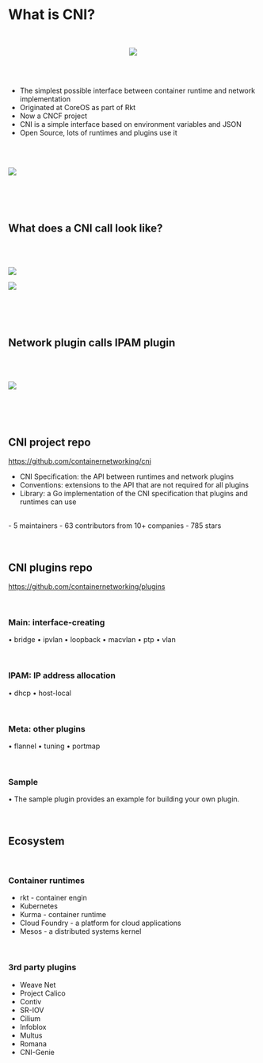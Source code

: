 # What is CNI?
<br>


<p align="center">
    <img src="https://www.cni.dev/img/logos/cni-horizontal-color.png" 
    style= "max-width:50%;
    max-height:60%
    display: block";
     />
</p>
<br>
<br>

- The simplest possible interface between container runtime and network implementation 
- Originated at CoreOS as part of Rkt
- Now a CNCF project
- CNI is a simple interface based on environment variables
and JSON
- Open Source, lots of runtimes and plugins use it 
<br>
<br>

<p>
    <img src="https://drive.google.com/uc?export=view&id=10vbJF-9dTqSyGjWBdiw0NXN7MGuPkesZ" 
    style= "max-width:70%;
    max-height:60%
    display: block";
     />
</p>

<br>
<br>
<br>

## What does a CNI call look like?
<br>
<br>

<p>
    <img src="https://drive.google.com/uc?export=view&id=1f9pp6N324KNgLA5z6rhLBriEGHZgkGyt" 
    style= "max-width:70%;
    max-height:70%
    display: block";
     />
</p>

<p>
    <img src="https://drive.google.com/uc?export=view&id=1yaDaR3oUel7g90Yt0RzMx6aRyFZuxq4e" 
    style= "max-width:70%;
    max-height:70%
    display: block";
     />
</p>
<br>
<br>
<br>

## Network plugin calls IPAM plugin  

<br>
<br>
<p>
    <img src="https://drive.google.com/uc?export=view&id=1s6p7va63Sja8wD01ZP2fSb4iTcq_FOzA" 
    style= "max-width:70%;
    max-height:70%
    display: block";
     />
</p>
<br>
<br>
<br>

## CNI project repo
https://github.com/containernetworking/cni

- CNI Specification: the API between runtimes and network plugins
- Conventions: extensions to the API that are not required for all plugins
- Library: a Go implementation of the CNI specification that plugins and runtimes can use
<br>
- 5 maintainers
- 63 contributors from 10+ companies
- 785 stars
<br>
<br>
<br>

## CNI plugins repo

https://github.com/containernetworking/plugins

<br>

### **Main: interface-creating**
• bridge
• ipvlan
• loopback
• macvlan
• ptp
• vlan

<br>

### **IPAM: IP address allocation**
• dhcp
• host-local

<br>

### **Meta: other plugins**
• flannel
• tuning
• portmap

<br>

### **Sample**
• The sample plugin provides an
example for building your own
plugin.
<br>
<br>
<br>

## Ecosystem

<br>

### **Container runtimes**
- rkt - container engin
- Kubernetes
- Kurma - container runtime
- Cloud Foundry - a platform for cloud applications
- Mesos - a distributed systems kernel

<br>

### **3rd party plugins**
- Weave Net
- Project Calico
- Contiv
- SR-IOV
- Cilium
- Infoblox
- Multus
- Romana
- CNI-Genie
 
